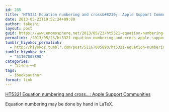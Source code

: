 ```yaml
---
id: 285
title: 'HT5321 Equation numbering and cross&#8230;: Apple Support Communities'
date: 2013-05-23T19:52:24+09:00
author: takeshi
layout: post
guid: https://www.enomosphere.net/2013/05/23/ht5321-equation-numbering-and-cross-apple-support/
permalink: /2013/05/23/ht5321-equation-numbering-and-cross-apple-support/
tumblr_hiyokoz_permalink:
  - http://hiyokoz.tumblr.com/post/51167005890/ht5321-equation-numbering-and-cross-apple-support
tumblr_hiyokoz_id:
  - "51167005890"
categories:
  - コンピュータ
tags:
  - ibooksauthor
format: link
---
```

<a href='https://discussions.apple.com/thread/4470660?start=0&amp;tstart=0'>HT5321 Equation numbering and cross...: Apple Support Communities</a><div class="link_description"><p>Equation numbering may be done by hand in LaTeX.</p></div>